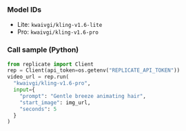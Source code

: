 ### Model IDs
* Lite: `kwaivgi/kling-v1.6-lite`
* Pro:  `kwaivgi/kling-v1.6-pro`

### Call sample (Python)
```python
from replicate import Client
rep = Client(api_token=os.getenv("REPLICATE_API_TOKEN"))
video_url = rep.run(
  "kwaivgi/kling-v1.6-pro",
  input={
    "prompt": "Gentle breeze animating hair",
    "start_image": img_url,
    "seconds": 5
  }
)
``` 